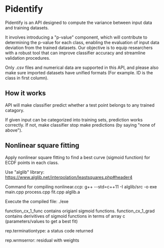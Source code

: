 # Pidentify

Pidentify is an API designed to compute the variance between input data and training datasets. 

It involves introducing a "p-value" component, which will contribute to determining the p-value for each class, enabling the evaluation of input data deviation from the trained datasets. Our objective is to equip researchers with a robust tool that can improve classifier accuracy and streamline validation procedures.

Only .csv files and numerical data are supported in this API, and please also make sure imported datasets have unified formats (For example. ID is the class in first column).

## How it works

API will make classifier predict whether a test point belongs to any trained catagory.

If given input can be categorized into training sets, prediction works correctly. If not, make classifier stop make predictions (by saying "none of above").

## Nonlinear square fitting

Apply nonlinear square fitting to find a best curve (sigmoid function) for ECDF points in each class.

Use "alglib" library: https://www.alglib.net/interpolation/leastsquares.php#header4

Command for compiling nonlinear.ccp: g++ --std=c++11 -I alglib/src -o exe main.cpp process.cpp fit.cpp alglib.a

Execute the compiled file: ./exe

function_cx_1_func contains origianl sigmoid functions. function_cx_1_grad contains derivitives of sigmoid functions in terms of array c (parameters/values to get a best fit)

rep.terminationtype: a status code returned

rep.wrmserror: residual with weights
